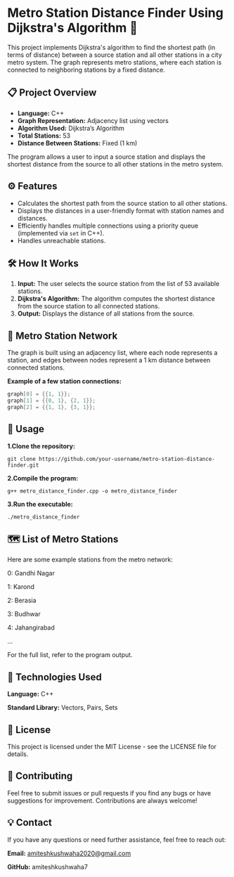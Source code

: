 # Metro Station Distance Finder Using Dijkstra's Algorithm 🚉

This project implements Dijkstra's algorithm to find the shortest path (in terms of distance) between a source station and all other stations in a city metro system. The graph represents metro stations, where each station is connected to neighboring stations by a fixed distance.

## 📋 Project Overview

- **Language:** C++
- **Graph Representation:** Adjacency list using vectors
- **Algorithm Used:** Dijkstra’s Algorithm
- **Total Stations:** 53
- **Distance Between Stations:** Fixed (1 km)

The program allows a user to input a source station and displays the shortest distance from the source to all other stations in the metro system.

## ⚙️ Features

- Calculates the shortest path from the source station to all other stations.
- Displays the distances in a user-friendly format with station names and distances.
- Efficiently handles multiple connections using a priority queue (implemented via `set` in C++).
- Handles unreachable stations.

## 🛠 How It Works

1. **Input:** The user selects the source station from the list of 53 available stations.
2. **Dijkstra's Algorithm:** The algorithm computes the shortest distance from the source station to all connected stations.
3. **Output:** Displays the distance of all stations from the source.

## 📍 Metro Station Network

The graph is built using an adjacency list, where each node represents a station, and edges between nodes represent a 1 km distance between connected stations.

**Example of a few station connections:**

```cpp
graph[0] = {{1, 1}};
graph[1] = {{0, 1}, {2, 1}};
graph[2] = {{1, 1}, {3, 1}};
```

## 🏁 Usage
**1.Clone the repository:**
```
git clone https://github.com/your-username/metro-station-distance-finder.git
```

**2.Compile the program:**
```
g++ metro_distance_finder.cpp -o metro_distance_finder
```

**3.Run the executable:**
```
./metro_distance_finder
```

## 🗺 List of Metro Stations
Here are some example stations from the metro network:

0: Gandhi Nagar

1: Karond

2: Berasia

3: Budhwar

4: Jahangirabad

...

For the full list, refer to the program output.


## 🔧 Technologies Used
**Language:** C++

**Standard Library:** Vectors, Pairs, Sets


## 📝 License
This project is licensed under the MIT License - see the LICENSE file for details.


## 🤝 Contributing
Feel free to submit issues or pull requests if you find any bugs or have suggestions for improvement. Contributions are always welcome!


## 💡 Contact
If you have any questions or need further assistance, feel free to reach out:

**Email:** amiteshkushwaha2020@gmail.com

**GitHub:** amiteshkushwaha7
